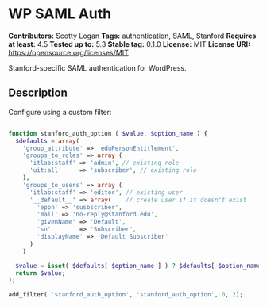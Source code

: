 # WP SAML Auth #
**Contributors:** Scotty Logan
**Tags:** authentication, SAML, Stanford
**Requires at least:** 4.5
**Tested up to:** 5.3
**Stable tag:** 0.1.0
**License:** MIT
**License URI:** https://opensource.org/licenses/MIT

Stanford-specific SAML authentication for WordPress.

## Description ##

Configure using a custom filter:

```php

function stanford_auth_option ( $value, $option_name ) {
  $defaults = array(
    'group_attribute' => 'eduPersonEntitlement',
    'groups_to_roles' => array (
      'itlab:staff' => 'admin', // existing role
      'uit:all'     => 'subscriber', // existing role
    ),
    'groups_to_users' => array (
      'itlab:staff' => 'editor', // existing user
      '__default__' => array(    // create user if it doesn't exist
        'eppn' => 'susbscriber',
        'mail' => 'no-reply@stanford.edu',
        'givenName' => 'Default',
        'sn'        => 'Subscriber',
        'displayName' => 'Default Subscriber'
      )
    )

  $value = isset( $defaults[ $option_name ] ) ? $defaults[ $option_name ] : $value;
  return $value;
);

add_filter( 'stanford_auth_option', 'stanford_auth_option', 0, 2);
```


